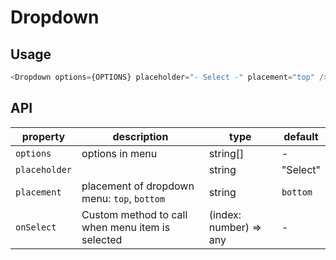# Dropdown
## Usage 

```js
<Dropdown options={OPTIONS} placeholder="- Select -" placement="top" />
```
## API
|property| description | type | default| 
|--------| ------------| -----| ------- |
| `options` |      options in menu      | string[] |   -   |
| `placeholder` |         | string |    "Select"  |
|`placement` | placement of dropdown menu: `top`, `bottom` | string | `bottom` |
| `onSelect` |   Custom method to call when menu item is selected      | (index: number) => any|  - |